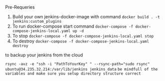 Pre-Requeries
1. Build your own jenkins-docker-image with command
```docker build . -t jenkins:custom_plugins```
2. To run
     docker-compose start command
```docker-compose -f docker-compose-jenkins-local.yaml up -d```
3. To stop 
```docker-compose -f docker-compose-jenkins-local.yaml stop``` 
4. To destroy
```docker-compose -f docker-compose-jenkins-local.yaml destroy```

to backup your jenkins from the cloud

```rsync -avz -e "ssh -i "PathToYourKey" " --rsync-path="sudo rsync" ubuntu@34.235.32.214:/var/lib/jenkins jenkins_data```
```be mindfull of the variables and make sure you setup directory structure correct```